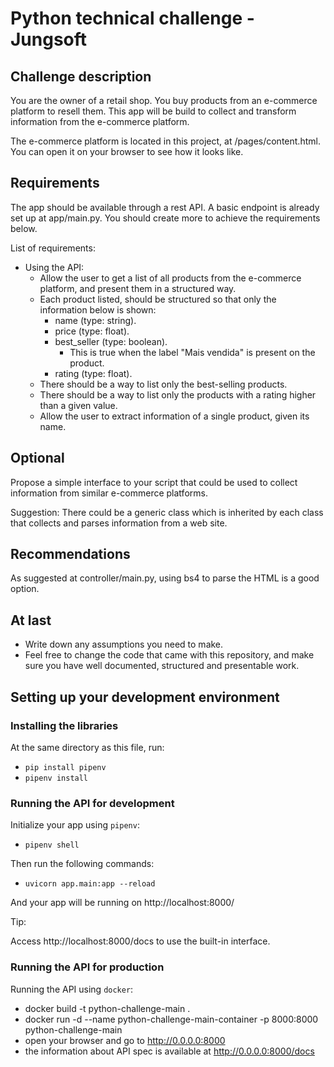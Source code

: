 # Python technical challenge - Jungsoft

## Challenge description

You are the owner of a retail shop. You buy products from an e-commerce platform to resell them.
This app will be build to collect and transform information from the e-commerce platform.

The e-commerce platform is located in this project, at /pages/content.html.
You can open it on your browser to see how it looks like.

## Requirements

The app should be available through a rest API.
A basic endpoint is already set up at app/main.py. You should create more to achieve the requirements below.

List of requirements:
  - Using the API:
    - Allow the user to get a list of all products from the e-commerce platform, and present them in a structured way.
    - Each product listed, should be structured so that only the information below is shown:
        - name (type: string).
        - price (type: float).
        - best_seller (type: boolean).
          - This is true when the label "Mais vendida" is present on the product.
        - rating (type: float).
    - There should be a way to list only the best-selling products.
    - There should be a way to list only the products with a rating higher than a given value.
    - Allow the user to extract information of a single product, given its name.

## Optional

Propose a simple interface to your script that could be used to collect information from similar e-commerce platforms.

Suggestion:
There could be a generic class which is inherited by each class that collects and parses information from a web site.

## Recommendations

As suggested at controller/main.py, using bs4 to parse the HTML is a good option.

## At last

* Write down any assumptions you need to make.
* Feel free to change the code that came with this repository,
and make sure you have well documented, structured and presentable work.

## Setting up your development environment

### Installing the libraries
At the same directory as this file, run:
  - `pip install pipenv`
  - `pipenv install`

### Running the API for development
Initialize your app using `pipenv`:

- `pipenv shell`

Then run the following commands:

- `uvicorn app.main:app --reload`

And your app will be running on http://localhost:8000/

Tip:

Access http://localhost:8000/docs to use the built-in interface.


### Running the API for production
Running the API using `docker`:
  - docker build -t python-challenge-main .
  - docker run -d --name python-challenge-main-container -p 8000:8000 python-challenge-main
  - open your browser and go to http://0.0.0.0:8000
  - the information about API spec is available at http://0.0.0.0:8000/docs